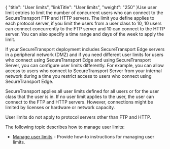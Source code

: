 {
    "title": "User limits",
    "linkTitle": "User limits",
    "weight": "250"
}Use user limit entries to limit the number of concurrent users who can connect to the <span class="mc-variable axway_variables.Component_Short_Name variable">SecureTransport</span> FTP and HTTP servers. The limit you define applies to each protocol server, if you limit the users from a user class to 10, 10 users can connect concurrently to the FTP server and 10 can connect to the HTTP server. You can also specify a time range and days of the week to apply the limit.

If your <span class="mc-variable axway_variables.Component_Short_Name variable">SecureTransport</span> deployment includes <span class="mc-variable axway_variables.Component_Short_Name variable">SecureTransport</span> Edge servers in a peripheral network (DMZ) and if you need different user limits for users who connect using <span class="mc-variable axway_variables.Component_Short_Name variable">SecureTransport</span> Edge and using <span class="mc-variable axway_variables.Component_Short_Name variable">SecureTransport</span> Server, you can configure user limits differently. For example, you can allow access to users who connect to <span class="mc-variable axway_variables.Component_Short_Name variable">SecureTransport</span> Server from your internal network during a time you restrict access to users who connect using <span class="mc-variable axway_variables.Component_Short_Name variable">SecureTransport</span> Edge.

<span class="mc-variable axway_variables.Component_Short_Name variable">SecureTransport</span> applies all user limits defined for all users or for the user class that the user is in. If no user limit applies to the user, the user can connect to the FTP and HTTP servers. However, connections might be limited by licenses or hardware or network capacity.

User limits do not apply to protocol servers other than FTP and HTTP.

The following topic describes how to manage user limits:

-   <a href="t_st_userlimits" class="MCXref xref">Manage user limits</a> - Provide how-to instructions for managing user limits.
